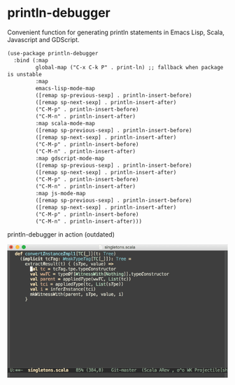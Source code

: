 # println-debugger

Convenient function for generating println statements in Emacs Lisp, Scala, Javascript and GDScript.

```elisp
(use-package println-debugger
  :bind (:map
         global-map ("C-x C-k P" . print-ln) ;; fallback when package is unstable
         :map
         emacs-lisp-mode-map
         ([remap sp-previous-sexp] . println-insert-before)
         ([remap sp-next-sexp] . println-insert-after)
         ("C-M-p" . println-insert-before)
         ("C-M-n" . println-insert-after)
         :map scala-mode-map
         ([remap sp-previous-sexp] . println-insert-before)
         ([remap sp-next-sexp] . println-insert-after)
         ("C-M-p" . println-insert-before)
         ("C-M-n" . println-insert-after)
         :map gdscript-mode-map
         ([remap sp-previous-sexp] . println-insert-before)
         ([remap sp-next-sexp] . println-insert-after)
         ("C-M-p" . println-insert-before)
         ("C-M-n" . println-insert-after)
         :map js-mode-map
         ([remap sp-previous-sexp] . println-insert-before)
         ([remap sp-next-sexp] . println-insert-after)
         ("C-M-p" . println-insert-before)
         ("C-M-n" . println-insert-after)))
 ```

println-debugger in action (outdated)

![println-debugger in action](images/println-debugger-in-action.gif)
